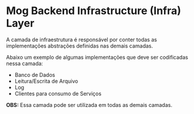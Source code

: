 # Mog Backend Infrastructure (Infra) Layer

A camada de infraestrutura é responsável por conter todas as implementações abstrações definidas nas demais camadas.

Abaixo um exemplo de algumas implementações que deve ser codificadas nessa camada: 
* Banco de Dados
* Leitura/Escrita de Arquivo
* Log
* Clientes para consumo de Serviços 


**OBS:** Essa camada pode ser utilizada em todas as demais camadas.  